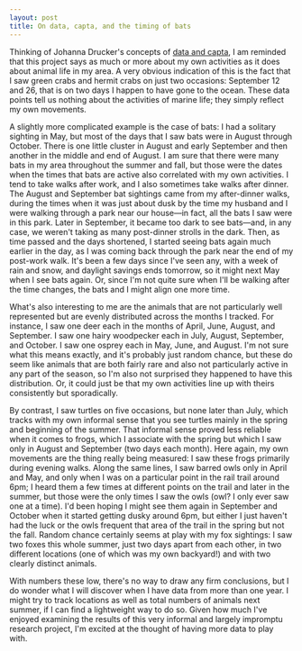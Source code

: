 ```yaml
---
layout: post
title: On data, capta, and the timing of bats
---
```


Thinking of Johanna Drucker's concepts of [data and capta](http://www.digitalhumanities.org/dhq/vol/5/1/000091/000091.html), I am reminded that this project says as much or more about my own activities as it does about animal life in my area. A very obvious indication of this is the fact that I saw green crabs and hermit crabs on just two occasions: September 12 and 26, that is on two days I happen to have gone to the ocean. These data points tell us nothing about the activities of marine life; they simply reflect my own movements.

A slightly more complicated example is the case of bats: I had a solitary sighting in May, but most of the days that I saw bats were in August through October. There is one little cluster in August and early September and then another in the middle and end of August. I am sure that there were many bats in my area throughout the summer and fall, but those were the dates when the times that bats are active also correlated with my own activities. I tend to take walks after work, and I also sometimes take walks after dinner. The August and September bat sightings came from my after-dinner walks, during the times when it was just about dusk by the time my husband and I were walking through a park near our house—in fact, all the bats I saw were in this park. Later in September, it became too dark to see bats—and, in any case, we weren't taking as many post-dinner strolls in the dark. Then, as time passed and the days shortened, I started seeing bats again much earlier in the day, as I was coming back through the park near the end of my post-work walk. It's been a few days since I've seen any, with a week of rain and snow, and daylight savings ends tomorrow, so it might next May when I see bats again. Or, since I'm not quite sure when I'll be walking after the time changes, the bats and I might align one more time. 

What's also interesting to me are the animals that are not particularly well represented but are evenly distributed across the months I tracked. For instance, I saw one deer each in the months of April, June, August, and September. I saw one hairy woodpecker each in July, August, September, and October. I saw one osprey each in May, June, and August. I'm not sure what this means exactly, and it's probably just random chance, but these do seem like animals that are both fairly rare and also not particularly active in any part of the season, so I'm also not surprised they happened to have this distribution. Or, it could just be that my own activities line up with theirs consistently but sporadically. 

By contrast, I saw turtles on five occasions, but none later than July, which tracks with my own informal sense that you see turtles mainly in the spring and beginning of the summer. That informal sense proved less reliable when it comes to frogs, which I associate with the spring but which I saw only in August and September (two days each month). Here again, my own movements are the thing really being measured: I saw these frogs primarily during evening walks. Along the same lines, I saw barred owls only in April and May, and only when I was on a particular point in the rail trail around 6pm; I heard them a few times at different points on the trail and later in the summer, but those were the only times I saw the owls (owl? I only ever saw one at a time). I'd been hoping I might see them again in September and October when it started getting dusky around 6pm, but either I just haven't had the luck or the owls frequent that area of the trail in the spring but not the fall. Random chance certainly seems at play with my fox sightings: I saw two foxes this whole summer, just two days apart from each other, in two different locations (one of which was my own backyard!) and with two clearly distinct animals.  

With numbers these low, there's no way to draw any firm conclusions, but I do wonder what I will discover when I have data from more than one year. I might try to track locations as well as total numbers of animals next summer, if I can find a lightweight way to do so. Given how much I've enjoyed examining the results of this very informal and largely impromptu research project, I'm excited at the thought of having more data to play with.  